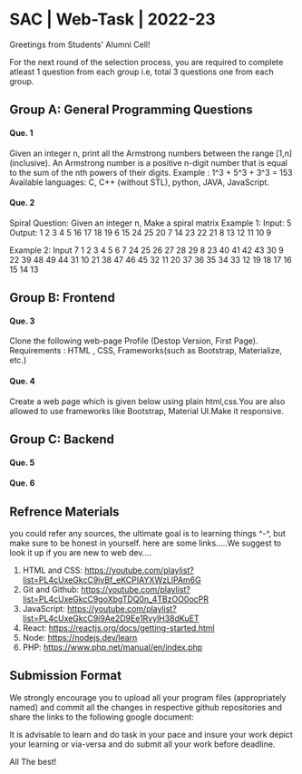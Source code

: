 # SAC | Web-Task | 2022-23
Greetings from Students' Alumni Cell!

For the next round of the selection process, you are required to complete atleast 1 question from each group i.e, total 3 questions one from each group.

## Group A: General Programming Questions 
#### Que. 1
Given an integer n, print all the Armstrong numbers between the range [1,n] (inclusive). An Armstrong number is a positive n-digit number that is equal to the sum of the nth powers of their digits. Example : 1^3 + 5^3 + 3^3 = 153
Available languages: C, C++ (without STL), python, JAVA, JavaScript.

#### Que. 2 
Spiral Question: Given an integer n, Make a spiral matrix 
Example 1: Input: 5
Output:
  1  2  3  4  5
  16  17  18  19  6
  15  24  25  20  7
  14  23  22  21  8
  13  12  11  10  9

Example 2: Input 7
  1  2  3  4  5  6  7
  24  25  26  27  28  29  8
  23  40  41  42  43  30  9
  22  39  48  49  44  31  10
  21  38  47  46  45  32  11
  20  37  36  35  34  33  12
  19  18  17  16  15  14  13

## Group B: Frontend  
#### Que. 3
Clone the following web-page Profile (Destop Version, First Page).
Requirements : HTML , CSS, Frameworks(such as Bootstrap, Materialize, etc.)

#### Que. 4
Create a web page  which is given below using plain html,css.You are also allowed to use frameworks like Bootstrap, Material UI.Make it responsive.

## Group C: Backend 
#### Que. 5
#### Que. 6

## Refrence Materials
you could refer any sources, the ultimate goal is to learning things ^-^, but make sure to be honest in yourself. here are some links.....We suggest to look it up if you are new to web dev....

1. HTML and CSS: https://youtube.com/playlist?list=PL4cUxeGkcC9ivBf_eKCPIAYXWzLlPAm6G
2. Git and Github: https://youtube.com/playlist?list=PL4cUxeGkcC9goXbgTDQ0n_4TBzOO0ocPR
3. JavaScript: https://youtube.com/playlist?list=PL4cUxeGkcC9i9Ae2D9Ee1RvylH38dKuET
4. React: https://reactjs.org/docs/getting-started.html
5. Node: https://nodejs.dev/learn
6. PHP: https://www.php.net/manual/en/index.php

## Submission Format
We strongly encourage you to upload all your program files (appropriately named) and commit all the changes in respective github repositories and share the links to the following google document:

It is advisable to learn and do task in your pace and insure your work depict your learning or via-versa and do submit all your work before deadline.

All The best!
